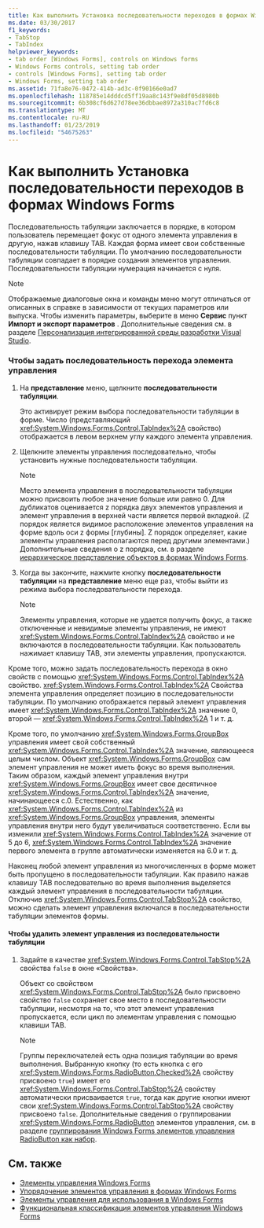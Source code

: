 ```yaml
---
title: Как выполнить Установка последовательности переходов в формах Windows Forms
ms.date: 03/30/2017
f1_keywords:
- TabStop
- TabIndex
helpviewer_keywords:
- tab order [Windows Forms], controls on Windows forms
- Windows Forms controls, setting tab order
- controls [Windows Forms], setting tab order
- Windows Forms, setting tab order
ms.assetid: 71fa8e76-0472-414b-ad3c-0f90166e0ad7
ms.openlocfilehash: 118785e14dddcd5ff19aa8c143f9e8df05d8980b
ms.sourcegitcommit: 6b308cf6d627d78ee36dbbae8972a310ac7fd6c8
ms.translationtype: MT
ms.contentlocale: ru-RU
ms.lasthandoff: 01/23/2019
ms.locfileid: "54675263"
---
```

# <a name="how-to-set-the-tab-order-on-windows-forms"></a>Как выполнить Установка последовательности переходов в формах Windows Forms
Последовательность табуляции заключается в порядке, в котором пользователь перемещает фокус от одного элемента управления в другую, нажав клавишу TAB. Каждая форма имеет свои собственные последовательности табуляции. По умолчанию последовательности табуляции совпадает в порядке создания элементов управления. Последовательности табуляции нумерация начинается с нуля.  
  
> [!NOTE]
>  Отображаемые диалоговые окна и команды меню могут отличаться от описанных в справке в зависимости от текущих параметров или выпуска. Чтобы изменить параметры, выберите в меню **Сервис** пункт **Импорт и экспорт параметров** . Дополнительные сведения см. в разделе [Персонализация интегрированной среды разработки Visual Studio](/visualstudio/ide/personalizing-the-visual-studio-ide).  
  
### <a name="to-set-the-tab-order-of-a-control"></a>Чтобы задать последовательность перехода элемента управления  
  
1.  На **представление** меню, щелкните **последовательности табуляции**.  
  
     Это активирует режим выбора последовательности табуляции в форме. Число (представляющий <xref:System.Windows.Forms.Control.TabIndex%2A> свойство) отображается в левом верхнем углу каждого элемента управления.  
  
2.  Щелкните элементы управления последовательно, чтобы установить нужные последовательности табуляции.  
  
    > [!NOTE]
    >  Место элемента управления в последовательности табуляции можно присвоить любое значение больше или равно 0. Для дубликатов оценивается z порядка двух элементов управления и элемент управления в верхней части является первой вкладкой. (Z порядок является видимое расположение элементов управления на форме вдоль оси z формы [глубины]. Z порядок определяет, какие элементы управления располагаются перед другими элементами.) Дополнительные сведения о z порядка, см. в разделе [иерархическое представление объектов в формах Windows Forms](../../../../docs/framework/winforms/controls/how-to-layer-objects-on-windows-forms.md).  
  
3.  Когда вы закончите, нажмите кнопку **последовательности табуляции** на **представление** меню еще раз, чтобы выйти из режима выбора последовательности перехода.  
  
    > [!NOTE]
    >  Элементы управления, которые не удается получить фокус, а также отключенные и невидимые элементы управления, не имеют <xref:System.Windows.Forms.Control.TabIndex%2A> свойство и не включаются в последовательности табуляции. Как пользователь нажимает клавишу TAB, эти элементы управления, пропускаются.  
  
 Кроме того, можно задать последовательность перехода в окно свойств с помощью <xref:System.Windows.Forms.Control.TabIndex%2A> свойство. <xref:System.Windows.Forms.Control.TabIndex%2A> Свойства элемента управления определяет позицию в последовательности табуляции. По умолчанию отображается первый элемент управления имеет <xref:System.Windows.Forms.Control.TabIndex%2A> значение 0, второй — <xref:System.Windows.Forms.Control.TabIndex%2A> 1 и т. д.  
  
 Кроме того, по умолчанию <xref:System.Windows.Forms.GroupBox> управления имеет свой собственный <xref:System.Windows.Forms.Control.TabIndex%2A> значение, являющееся целым числом. Объект <xref:System.Windows.Forms.GroupBox> сам элемент управления не может иметь фокус во время выполнения. Таким образом, каждый элемент управления внутри <xref:System.Windows.Forms.GroupBox> имеет свое десятичное <xref:System.Windows.Forms.Control.TabIndex%2A> значение, начинающееся с.0. Естественно, как <xref:System.Windows.Forms.Control.TabIndex%2A> из <xref:System.Windows.Forms.GroupBox> управления, элементы управления внутри него будут увеличиваться соответственно. Если вы изменили <xref:System.Windows.Forms.Control.TabIndex%2A> значение от 5 до 6, <xref:System.Windows.Forms.Control.TabIndex%2A> значение первого элемента в группе автоматически изменяется на 6.0 и т. д.  
  
 Наконец любой элемент управления из многочисленных в форме может быть пропущено в последовательности табуляции. Как правило нажав клавишу TAB последовательно во время выполнения выделяется каждый элемент управления в последовательности табуляции. Отключив <xref:System.Windows.Forms.Control.TabStop%2A> свойство, можно сделать элемент управления включался в последовательности табуляции элементов формы.  
  
#### <a name="to-remove-a-control-from-the-tab-order"></a>Чтобы удалить элемент управления из последовательности табуляции  
  
1.  Задайте в качестве <xref:System.Windows.Forms.Control.TabStop%2A> свойства `false` в окне «Свойства».  
  
     Объект со свойством <xref:System.Windows.Forms.Control.TabStop%2A> было присвоено свойство `false` сохраняет свое место в последовательности табуляции, несмотря на то, что этот элемент управления пропускается, если цикл по элементам управления с помощью клавиши TAB.  
  
    > [!NOTE]
    >  Группы переключателей есть одна позиция табуляции во время выполнения. Выбранную кнопку (то есть кнопка с его <xref:System.Windows.Forms.RadioButton.Checked%2A> свойству присвоено `true`) имеет его <xref:System.Windows.Forms.Control.TabStop%2A> свойству автоматически присваивается `true`, тогда как другие кнопки имеют свои <xref:System.Windows.Forms.Control.TabStop%2A> свойству присвоено `false`. Дополнительные сведения о группировании <xref:System.Windows.Forms.RadioButton> элементов управления, см. в разделе [группирования Windows Forms элементов управления RadioButton как набор](../../../../docs/framework/winforms/controls/how-to-group-windows-forms-radiobutton-controls-to-function-as-a-set.md).  
  
## <a name="see-also"></a>См. также
- [Элементы управления Windows Forms](../../../../docs/framework/winforms/controls/index.md)
- [Упорядочение элементов управления в формах Windows Forms](../../../../docs/framework/winforms/controls/arranging-controls-on-windows-forms.md)
- [Элементы управления для использования в Windows Forms](../../../../docs/framework/winforms/controls/controls-to-use-on-windows-forms.md)
- [Функциональная классификация элементов управления Windows Forms](../../../../docs/framework/winforms/controls/windows-forms-controls-by-function.md)
